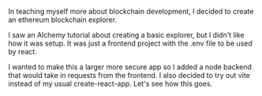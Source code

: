 In teaching myself more about blockchain development, I decided 
to create an ethereum blockchain explorer. 

I saw an Alchemy tutorial about creating a basic explorer, but
I didn't like how it was setup. It was just a frontend project
with the .env file to be used by react.

I wanted to make this a larger more secure app so I added a 
node backend that would take in requests from the frontend.
I also decided to try out vite instead of my usual create-react-app.
Let's see how this goes.
